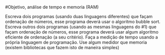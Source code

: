 #Objetivo, análise de tempo e memoria (RAM)

Escreva dois programas (usando duas linguagens diferentes) que façam ordenação de números, esse programa deverá usar o algoritmo bubble sort.
Escreva outros dois programas (usando as mesmas linguagens do #1) que façam ordenação de números, esse programa deverá usar algum algoritmo eficiente de ordenação (a seu critério).
Faça a medição de tempo usando a própria linguagem de programação.
Use algum medidor que memoria (existem bibliotecas que fazem isto de maneira simples)

